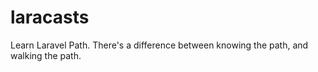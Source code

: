 # laracasts
Learn Laravel Path. There's a difference between knowing the path, and walking the path.
